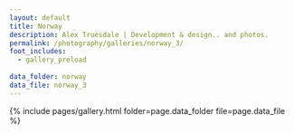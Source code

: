 ```yaml
---
layout: default
title: Norway
description: Alex Truesdale | Development & design.. and photos.
permalink: /photography/galleries/norway_3/
foot_includes:
  - gallery_preload
  
data_folder: norway
data_file: norway_3
---
```

{% include pages/gallery.html folder=page.data_folder file=page.data_file %}
